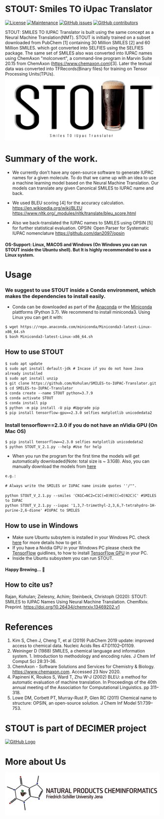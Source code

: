 # STOUT: Smiles TO iUpac Translator
[![License](https://img.shields.io/badge/License-MIT%202.0-blue.svg)](https://opensource.org/licenses/MIt)
[![Maintenance](https://img.shields.io/badge/Maintained%3F-yes-blue.svg)](https://GitHub.com/Kohulan/Smiles-TO-iUpac-Translator/graphs/commit-activity)
[![GitHub issues](https://img.shields.io/github/issues/Kohulan/Smiles-TO-iUpac-Translator.svg)](https://GitHub.com/Kohulan/Smiles-TO-iUpac-Translator/issues/)
[![GitHub contributors](https://img.shields.io/github/contributors/Kohulan/Smiles-TO-iUpac-Translator.svg)](https://GitHub.com/Kohulan/Smiles-TO-iUpac-Translator/graphs/contributors/)

STOUT: SMILES TO IUPAC Translator is built using the same concept as a Neural Machine Translation(NMT). STOUT is initially trained on a subset downloaded from PubChem [1] containing 30 Million SMILES [2] and 60 Million SMILES. which got converted into SELFIES using the SELFIES package. The same set of SMILES also was converted into IUPAC names using ChemAxon "molconvert", a command-line program in Marvin Suite 20.15 from ChemAxon (https://www.chemaxon.com)[3]. Later the textual data was converted into TFRecords(Binary files) for training on Tensor Processing Units(TPUs).
[![GitHub Logo](https://github.com/Kohulan/Smiles-TO-iUpac-Translator/blob/main/important_assets/STOUT.png?raw=true)](https://github.com/Kohulan/Smiles-TO-iUpac-Translator)
# Summary of the work.

- We currently don’t have any open-source software to generate IUPAC names for a given molecule. To do that we came up with an idea to use a machine learning model based on the Neural Machine Translation. Our models can translate any given Canonical SMILES to IUPAC name and back.

- We used BLEU scoring [4] for the accuracy calculation.
https://en.wikipedia.org/wiki/BLEU
https://www.nltk.org/_modules/nltk/translate/bleu_score.html

- Also we back-translated the IUPAC names to SMILES using OPSIN [5] for further statistical evaluation.
OPSIN: Open Parser for Systematic IUPAC nomenclature
https://github.com/dan2097/opsin

#### OS-Support: Linux, MACOS and Windows (On Windows you can run STOUT inside the Ubuntu shell). But It is highly recommended to use a Linux system.

# Usage

### We suggest to use STOUT inside a Conda environment, which makes the dependencies to install easily.
- Conda can be downloaded as part of the [Anaconda](https://www.anaconda.com/) or the [Miniconda](https://conda.io/en/latest/miniconda.html) plattforms (Python 3.7). We recommend to install miniconda3. Using Linux you can get it with:
```
$ wget https://repo.anaconda.com/miniconda/Miniconda3-latest-Linux-x86_64.sh
$ bash Miniconda3-latest-Linux-x86_64.sh
```
## How to use STOUT

```
$ sudo apt update
$ sudo apt install default-jdk # Incase if you do not have Java already installed
$ sudo apt install unzip
$ git clone https://github.com/Kohulan/SMILES-to-IUPAC-Translator.git
$ cd SMILES-to-IUPAC-Translator
$ conda create --name STOUT python=3.7.9
$ conda activate STOUT
$ conda install pip
$ python -m pip install -U pip #Upgrade pip
$ pip install tensorflow-gpu==2.3.0 selfies matplotlib unicodedata2 
```
### Install tensorflow==2.3.0 if you do not have an nVidia GPU (On Mac OS)

```
$ pip install tensorflow==2.3.0 selfies matplotlib unicodedata2
$ python STOUT_V_2.1.py --help #Use for help
```
- When you run the program for the first time the models will get automatically downloaded(Note: total size is ~ 3.1GB). Also, you can manually download the models from [here](https://storage.googleapis.com/iupac_models_trained/Trained_model/STOUT_trained_models_v2.0.zip)
```
e.g.: 

# Always write the SMILES or IUPAC name inside quotes ''/"".

python STOUT_V_2.1.py --smiles 'CN1C=NC2=C1C(=O)N(C(=O)N2C)C' #SMILES to IUPAC
python STOUT_V_2.1.py --iupac '1,3,7-trimethyl-2,3,6,7-tetrahydro-1H-purine-2,6-dione' #IUPAC to SMILES
```

## How to use in Windows

- Make sure Ubuntu subsytem is installed in your Windows PC. check [here](https://docs.microsoft.com/en-us/windows/wsl/install-win10) for more details how to get it.
- If you have a Nvidia GPU in your Windows PC please check the [TensorFlow](https://www.tensorflow.org) guidlines, to how to install [TensorFlow GPU](https://www.tensorflow.org/install/gpu) in your PC.
- Inside the Ubuntu subsystem you can run STOUT.

#### Happy Brewing... 🍺

## How to cite us?

Rajan, Kohulan; Zielesny, Achim; Steinbeck, Christoph (2020): STOUT: SMILES to IUPAC Names Using Neural Machine Translation. ChemRxiv. Preprint. https://doi.org/10.26434/chemrxiv.13469202.v1 

# References

1. Kim S, Chen J, Cheng T, et al (2019) PubChem 2019 update: improved access to chemical data. Nucleic Acids Res 47:D1102–D1109.
2. Weininger D (1988) SMILES, a chemical language and information system. 1. Introduction to methodology and encoding rules. J Chem Inf Comput Sci 28:31–36.
3. ChemAxon - Software Solutions and Services for Chemistry & Biology. https://www.chemaxon.com. Accessed 23 Nov 2020.
4. Papineni K, Roukos S, Ward T, Zhu W-J (2002) BLEU: a method for automatic evaluation of machine translation. In Proceedings of the 40th annual meeting of the Association for Computational Linguistics. pp 311–318.
5. Lowe DM, Corbett PT, Murray-Rust P, Glen RC (2011) Chemical name to structure: OPSIN, an open-source solution. J Chem Inf Model 51:739–753.

# STOUT is part of DECIMER project
[![GitHub Logo](https://github.com/Kohulan/DECIMER-Image-to-SMILES/raw/master/assets/DECIMER.gif)](https://kohulan.github.io/Decimer-Official-Site/)

# More about Us

[![GitHub Logo](https://github.com/Kohulan/DECIMER-Image-to-SMILES/blob/master/assets/CheminfGit.png?raw=true)](https://cheminf.uni-jena.de)
